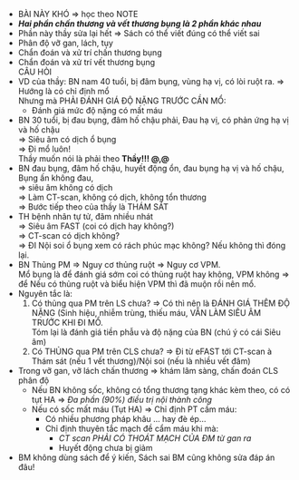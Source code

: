 - BÀI NÀY KHÓ => học theo NOTE  
- **_Hai phần chấn thương và vết thương bụng là 2 phần khác nhau_**  
- Phần này thầy sửa lại hết => Sách có thể viết đúng có thể viết sai  
- Phân độ vỡ gan, lách, tụy  
- Chẩn đoán và xử trí chấn thương bụng  
- Chẩn đoán và xử trí vết thương bụng  
CÂU HỎI  
- VD của thầy: BN nam 40 tuổi, bị đâm bụng, vùng hạ vị, có lòi ruột ra. => Hướng là có chỉ định mổ    
	Nhưng mà PHẢI ĐÁNH GIÁ ĐỘ NẶNG TRƯỚC CẦN MỔ:  
	- Đánh giá mức độ nặng có mất máu  
- BN 30 tuổi, bị đau bụng, đâm hố chậu phải, Đau hạ vị, có phản ứng hạ vị và hố chậu  
	=> Siêu âm có dịch ổ bụng  
	=> Đi mổ luôn!    
	Thầy muốn nói là phải theo **Thầy!!! @,@**  
- BN đau bụng, đâm hố chậu, huyết động ổn, đau bụng hạ vị và hố chậu, Bụng ấn không đau,    
	=> siêu âm không có dịch    
	=> Làm CT-scan, không có dịch, không tổn thương    
	=> Bước tiếp theo của thầy là THÁM SÁT  
- TH bệnh nhân tự tử, đâm nhiều nhát    
	=> Siêu âm FAST (coi có dịch hay không?)    
	=> CT-scan có dịch không?    
	=> ĐI Nội soi ổ bụng xem có rách phúc mạc không? Nếu không thì đóng lại.    
- BN Thủng PM => Nguy cơ thủng ruột => Nguy cơ VPM.    
	Mổ bụng là để đánh giá sớm coi có thủng ruột hay không, VPM không => để Nếu có thủng ruột và biểu hiện VPM thì đã muộn rồi nên mổ.  
- Nguyên tắc là:    
	1. Có thủng qua PM trên LS chưa? => Có thì nên là ĐÁNH GIÁ THÊM ĐỘ NẶNG (Sinh hiệu, nhiễm trùng, thiếu máu, VẪN LÀM SIÊU ÂM TRƯỚC KHI ĐI MỔ.    
	Tóm lại là đánh giá tiền phẫu và độ nặng của BN (chú ý có cái Siêu âm)    
	2. Có THỦNG qua PM trên CLS chưa? => Đi từ eFAST tới CT-scan à Thám sát (nếu 1 vết thương)/Nội soi (nếu là nhiều vết đâm)  
- Trong vỡ gan, vỡ lách chấn thương => khám lâm sàng, chấn đoán CLS phân độ  
	- Nếu BN không sốc, không có tổng thương tạng khác kèm theo, có có tụt HA => _Đa phần (90%) điều trị nội thành công_  
	- Nếu có sốc mất máu (Tụt HA) => Chỉ định PT cầm máu:  
		- Có nhiều phương pháp khâu … hay đè ép…  
		- Chỉ định thuyên tắc mạch đề cẩm máu khi mà:  
			- _CT scan PHẢI CÓ THOÁT MẠCH CỦA ĐM từ gan ra_  
			- Huyết động chưa bị giảm  
- BM không dùng sách để ý kiến, Sách sai BM cũng không sửa đáp án đâu!